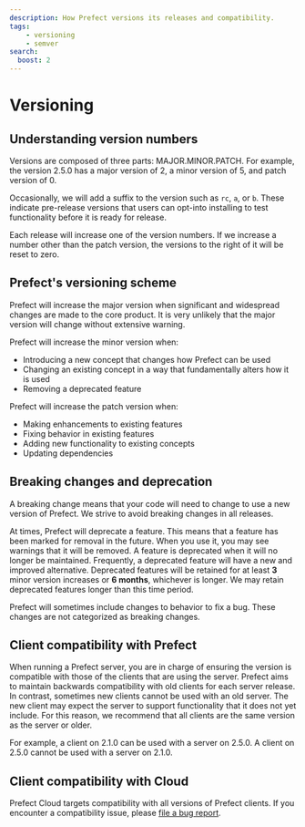 ```yaml
---
description: How Prefect versions its releases and compatibility.
tags:
    - versioning
    - semver
search:
  boost: 2
---
```


# Versioning

## Understanding version numbers

Versions are composed of three parts: MAJOR.MINOR.PATCH. For example, the version 2.5.0 has a major version of 2, a minor version of 5, and patch version of 0.

Occasionally, we will add a suffix to the version such as `rc`, `a`, or `b`. These indicate pre-release versions that users can opt-into installing to test functionality before it is ready for release.

Each release will increase one of the version numbers. If we increase a number other than the patch version, the versions to the right of it will be reset to zero.

## Prefect's versioning scheme

Prefect will increase the major version when significant and widespread changes are made to the core product. It is very unlikely that the major version will change without extensive warning.

Prefect will increase the minor version when:

- Introducing a new concept that changes how Prefect can be used
- Changing an existing concept in a way that fundamentally alters how it is used
- Removing a deprecated feature

Prefect will increase the patch version when:

- Making enhancements to existing features
- Fixing behavior in existing features
- Adding new functionality to existing concepts
- Updating dependencies

## Breaking changes and deprecation

A breaking change means that your code will need to change to use a new version of Prefect. We strive to avoid breaking changes in all releases.

At times, Prefect will deprecate a feature. This means that a feature has been marked for removal in the future. When you use it, you may see warnings that it will be removed. A feature is deprecated when it will no longer be maintained. Frequently, a deprecated feature will have a new and improved alternative. Deprecated features will be retained for at least **3** minor version increases or **6 months**, whichever is longer. We may retain deprecated features longer than this time period.

Prefect will sometimes include changes to behavior to fix a bug. These changes are not categorized as breaking changes.

## Client compatibility with Prefect

When running a Prefect server, you are in charge of ensuring the version is compatible with those of the clients that are using the server. Prefect aims to maintain backwards compatibility with old clients for each server release. In contrast, sometimes new clients cannot be used with an old server. The new client may expect the server to support functionality that it does not yet include. For this reason, we recommend that all clients are the same version as the server or older.

For example, a client on 2.1.0 can be used with a server on 2.5.0. A client on 2.5.0 cannot be used with a server on 2.1.0.

## Client compatibility with Cloud

Prefect Cloud targets compatibility with all versions of Prefect clients. If you encounter a compatibility issue, please [file a bug report](https://github.com/prefectHQ/prefect/issues/new/choose).
